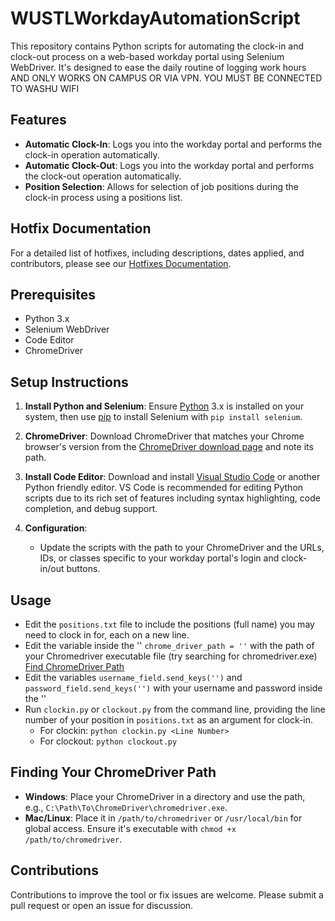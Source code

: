 # WUSTLWorkdayAutomationScript

This repository contains Python scripts for automating the clock-in and clock-out process on a web-based workday portal using Selenium WebDriver. It's designed to ease the daily routine of logging work hours AND ONLY WORKS ON CAMPUS OR VIA VPN. YOU MUST BE CONNECTED TO WASHU WIFI

## Features

- **Automatic Clock-In**: Logs you into the workday portal and performs the clock-in operation automatically.
- **Automatic Clock-Out**: Logs you into the workday portal and performs the clock-out operation automatically.
- **Position Selection**: Allows for selection of job positions during the clock-in process using a positions list.

## Hotfix Documentation

For a detailed list of hotfixes, including descriptions, dates applied, and contributors, please see our [Hotfixes Documentation](HOTFIXES.md).


## Prerequisites

- Python 3.x
- Selenium WebDriver
- Code Editor
- ChromeDriver

## Setup Instructions

1. **Install Python and Selenium**:
   Ensure [Python](https://www.python.org/downloads/) 3.x is installed on your system, then use [pip](https://pypi.org/project/pip/) to install Selenium with `pip install selenium`.

2. **ChromeDriver**:
   Download ChromeDriver that matches your Chrome browser's version from the [ChromeDriver download page](https://sites.google.com/a/chromium.org/chromedriver/) and note its path.

3. **Install Code Editor**:
   Download and install [Visual Studio Code](https://code.visualstudio.com/) or another Python friendly editor. VS Code is recommended for editing Python scripts due to its rich set of features including syntax highlighting, code completion, and debug support.

4. **Configuration**:
   - Update the scripts with the path to your ChromeDriver and the URLs, IDs, or classes specific to your workday portal's login and clock-in/out buttons.

## Usage

- Edit the `positions.txt` file to include the positions (full name) you may need to clock in for, each on a new line.
- Edit the variable inside the '' `chrome_driver_path = ''` with the path of your Chromedriver executable file (try searching for    chromedriver.exe) [Find ChromeDriver Path](#finding-your-chromedriver-path)
- Edit the variables `username_field.send_keys('')` and `password_field.send_keys('')` with your username and password inside the ''
- Run `clockin.py` or `clockout.py` from the command line, providing the line number of your position in `positions.txt` as an argument for clock-in. 
    - For clockin: `python clockin.py <Line Number>`
    - For clockout: `python clockout.py`


## Finding Your ChromeDriver Path

- **Windows**: Place your ChromeDriver in a directory and use the path, e.g., `C:\Path\To\ChromeDriver\chromedriver.exe`.
- **Mac/Linux**: Place it in `/path/to/chromedriver` or `/usr/local/bin` for global access. Ensure it's executable with `chmod +x /path/to/chromedriver`.

## Contributions

Contributions to improve the tool or fix issues are welcome. Please submit a pull request or open an issue for discussion.
